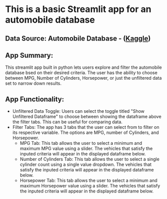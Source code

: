 # This is a basic Streamlit app for an automobile database

## Data Source: Automobile Database - ([Kaggle](https://www.kaggle.com/datasets/akshaydattatraykhare/car-details-dataset))

## App Summary: 
This streamlit app built in python lets users explore and filter the automobile database bsed on their desired criteria. The user has the ability to choose between MPG, Number of Cylinders, Horsepower, or just the unfiltered data set to narrow down results. 

## App Functionality:
- Unfiltered Data Toggle: Users can select the toggle titled "Show Unfiltered Dataframe" to choose between showing the dataframe above the filter tabs. This can be useful for comparing data.
- Filter Tabs: The app has 3 tabs that the user can select from to filter on its respective variable. The options are MPG, number of Cylinders, and Horsepower.
  - MPG Tab: This tab allows the user to select a minimum and maximum MPG value using a slider. The vehicles that satisfy the inputed criteria will appear in the displayed dataframe below.
  - Number of Cylinders Tab: This tab allows the user to select a single cylinder count using a single value dropdown. The vehicles that satisfy the inputed criteria will appear in the displayed dataframe below.
  - Horsepower Tab: This tab allows the user to select a minimum and maximum Horsepower value using a slider. The vehicles that satisfy the inputed criteria will appear in the displayed dataframe below.
